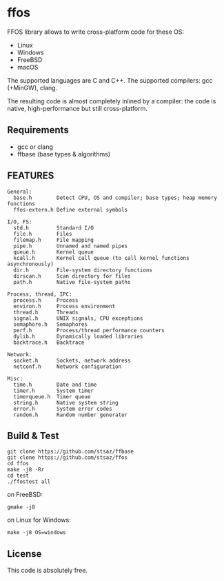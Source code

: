 # ffos

FFOS library allows to write cross-platform code for these OS:
* Linux
* Windows
* FreeBSD
* macOS

The supported languages are C and C++.
The supported compilers: gcc (+MinGW), clang.

The resulting code is almost completely inlined by a compiler: the code is native, high-performance but still cross-platform.


## Requirements

* gcc or clang
* ffbase (base types & algorithms)


## FEATURES

```
General:
  base.h        Detect CPU, OS and compiler; base types; heap memory functions
  ffos-extern.h Define external symbols

I/O, FS:
  std.h         Standard I/O
  file.h        Files
  filemap.h     File mapping
  pipe.h        Unnamed and named pipes
  queue.h       Kernel queue
  kcall.h       Kernel call queue (to call kernel functions asynchronously)
  dir.h         File-system directory functions
  dirscan.h     Scan directory for files
  path.h        Native file-system paths

Process, thread, IPC:
  process.h     Process
  environ.h     Process environment
  thread.h      Threads
  signal.h      UNIX signals, CPU exceptions
  semaphore.h   Semaphores
  perf.h        Process/thread performance counters
  dylib.h       Dynamically loaded libraries
  backtrace.h   Backtrace

Network:
  socket.h      Sockets, network address
  netconf.h     Network configuration

Misc:
  time.h        Date and time
  timer.h       System timer
  timerqueue.h  Timer queue
  string.h      Native system string
  error.h       System error codes
  random.h      Random number generator
```

## Build & Test

	git clone https://github.com/stsaz/ffbase
	git clone https://github.com/stsaz/ffos
	cd ffos
	make -j8 -Rr
	cd test
	./ffostest all

on FreeBSD:

	gmake -j8

on Linux for Windows:

	make -j8 OS=windows


## License

This code is absolutely free.
